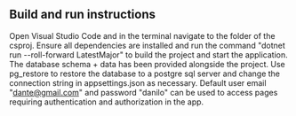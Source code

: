 ## Build and run instructions
Open Visual Studio Code and in the terminal navigate to the folder of the csproj. Ensure all dependencies are installed and run the command "dotnet run --roll-forward LatestMajor" to build the project and start the application. 
The database schema + data has been provided alongside the project. Use pg_restore to restore the database to a postgre sql server and change the connection string in appsettings.json as necessary. 
Default user email "dante@gmail.com" and password "danilo" can be used to access pages requiring authentication and authorization in the app.